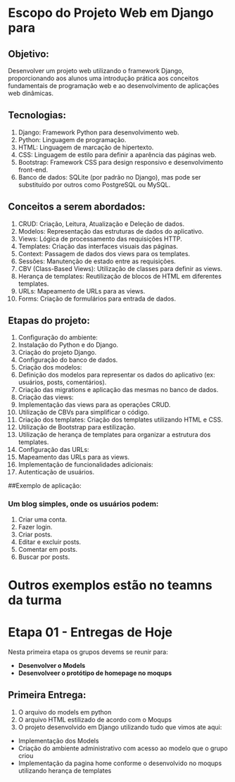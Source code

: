 # Escopo do Projeto Web em Django para
## Objetivo:

Desenvolver um projeto web utilizando o framework Django, proporcionando aos alunos uma introdução prática aos conceitos fundamentais de programação web e ao desenvolvimento de aplicações web dinâmicas.

## Tecnologias:

1. Django: Framework Python para desenvolvimento web.
2. Python: Linguagem de programação.
3. HTML: Linguagem de marcação de hipertexto.
4. CSS: Linguagem de estilo para definir a aparência das páginas web.
5. Bootstrap: Framework CSS para design responsivo e desenvolvimento front-end.
6. Banco de dados: SQLite (por padrão no Django), mas pode ser substituído por outros como PostgreSQL ou MySQL.

## Conceitos a serem abordados:

1. CRUD: Criação, Leitura, Atualização e Deleção de dados.
2. Modelos: Representação das estruturas de dados do aplicativo.
3. Views: Lógica de processamento das requisições HTTP.
4. Templates: Criação das interfaces visuais das páginas.
5. Context: Passagem de dados dos views para os templates.
6. Sessões: Manutenção de estado entre as requisições.
7. CBV (Class-Based Views): Utilização de classes para definir as views.
8. Herança de templates: Reutilização de blocos de HTML em diferentes templates.
9. URLs: Mapeamento de URLs para as views.
10. Forms: Criação de formulários para entrada de dados.

## Etapas do projeto:

1. Configuração do ambiente:
2. Instalação do Python e do Django.
3. Criação do projeto Django.
4. Configuração do banco de dados.
5. Criação dos modelos:
6. Definição dos modelos para representar os dados do aplicativo (ex: usuários, posts, comentários).
7. Criação das migrations e aplicação das mesmas no banco de dados.
8. Criação das views:
8. Implementação das views para as operações CRUD.
10. Utilização de CBVs para simplificar o código.
11. Criação dos templates: Criação dos templates utilizando HTML e CSS.
12. Utilização de Bootstrap para estilização.
13. Utilização de herança de templates para organizar a estrutura dos templates.
14. Configuração das URLs:
15. Mapeamento das URLs para as views.
16. Implementação de funcionalidades adicionais:
17. Autenticação de usuários.

##Exemplo de aplicação:

### Um blog simples, onde os usuários podem:

1. Criar uma conta.
2. Fazer login.
3. Criar posts.
4. Editar e excluir posts.
5. Comentar em posts.
6. Buscar por posts.

# Outros exemplos estão no teamns da turma

# Etapa 01 - Entregas de Hoje 
Nesta primeira etapa os grupos devems se reunir para: 
- **Desenvolver o Models**
- **Desenvolveer o protótipo de homepage no moqups**

## Primeira Entrega: 
1. O arquivo do models em python
2. O arquivo HTML estilizado de acordo com o Moqups
3. O projeto desenvolvido em Django utilizando tudo que vimos ate aqui:
- Implementação dos Models
- Criação do ambiente administrativo com acesso ao modelo que o grupo criou
- Implementação da pagina home conforme o desenvolvido no moqups utilizando herança de templates